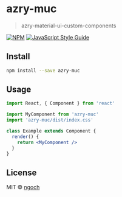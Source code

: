 # azry-muc

> azry-material-ui-custom-components

[![NPM](https://img.shields.io/npm/v/azry-muc.svg)](https://www.npmjs.com/package/azry-muc) [![JavaScript Style Guide](https://img.shields.io/badge/code_style-standard-brightgreen.svg)](https://standardjs.com)

## Install

```bash
npm install --save azry-muc
```

## Usage

```jsx
import React, { Component } from 'react'

import MyComponent from 'azry-muc'
import 'azry-muc/dist/index.css'

class Example extends Component {
  render() {
    return <MyComponent />
  }
}
```

## License

MIT © [ngoch](https://github.com/ngoch)
